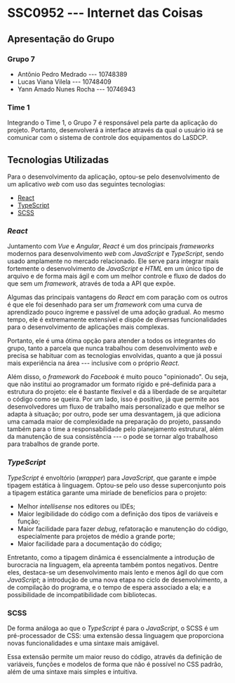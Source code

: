 # SSC0952 --- Internet das Coisas

## Apresentação do Grupo

### Grupo 7

- Antônio Pedro Medrado --- 10748389
- Lucas Viana Vilela --- 10748409
- Yann Amado Nunes Rocha --- 10746943

### Time 1

Integrando o Time 1, o Grupo 7 é responsável pela parte da aplicação do projeto. Portanto, desenvolverá a interface através da qual o usuário irá se comunicar com o sistema de controle dos equipamentos do LaSDCP.

## Tecnologias Utilizadas

Para o desenvolvimento da aplicação, optou-se pelo desenvolvimento de um aplicativo *web* com uso das seguintes tecnologias:

- [React](#react)
- [TypeScript](#typescript)
- [SCSS](#scss)

### <a id="react"></a> *React*

Juntamento com *Vue* e *Angular*, *React* é um dos principais *frameworks* modernos para desenvolvimento *web* com *JavaScript* e *TypeScript*, sendo usado amplamente no mercado relacionado. Ele serve para integrar mais fortemente o desenvolvimento de *JavaScript* e *HTML* em um único tipo de arquivo e de forma mais ágil e com um melhor controle e fluxo de dados do que sem um *framework*, através de toda a API que expõe.

Algumas das principais vantagens do *React* em com paração com os outros é que ele foi desenhado para ser um *framework* com uma curva de aprendizado pouco íngreme e passível de uma adoção gradual. Ao mesmo tempo, ele é extremamente extensível e dispõe de diversas funcionalidades para o desenvolvimento de aplicações mais complexas.

Portanto, ele é uma ótima opção para atender a todos os integrantes do grupo, tanto a parcela que nunca trabalhou com desenvolvimento *web* e precisa se habituar com as tecnologias envolvidas, quanto a que já possui mais experiência na área --- inclusive com o próprio *React*.

Além disso, o *framework* do *Facebook* é muito pouco "opinionado". Ou seja, que não institui ao programador um formato rígido e pré-definida para a estrutura do projeto: ele é bastante flexível e dá a liberdade de se arquitetar o código como se queira. Por um lado, isso é positivo, já que permite aos desenvolvedores um fluxo de trabalho mais personalizado e que melhor se adapta à situação; por outro, pode ser uma desvantagem, já que adiciona uma camada maior de complexidade na preparação do projeto, passando também para o time a responsabilidade pelo planejamento estrutural, além da manutenção de sua consistência --- o pode se tornar algo trabalhoso para trabalhos de grande porte.

### <a id="typescript"></a> *TypeScript*

*TypeScript* é envoltório (*wrapper*) para *JavaScript*, que garante e impõe tipagem estática à linguagem. Optou-se pelo uso desse superconjunto pois a tipagem estática garante uma miríade de benefícios para o projeto:

- Melhor *intellisense* nos editores ou IDEs;
- Maior legibilidade do código com a definição dos tipos de variáveis e função;
- Maior facilidade para fazer *debug*, refatoração e manutenção do código, especialmente para projetos de médio a grande porte;
- Maior facilidade para a documentação do código;

Entretanto, como a tipagem dinâmica é essencialmente a introdução de burocracia na linguagem, ela apreenta também pontos negativos. Dentre eles, destaca-se um desenvolvimento mais lento e menos ágil do que com *JavaScript*; a introdução de uma nova etapa no ciclo de desenvolvimento, a de compilação do programa, e o tempo de espera associado a ela; e a possibilidade de incompatibilidade com bibliotecas.

### <a id="scss"></a> SCSS

De forma análoga ao que o *TypeScript* é para o *JavaScript*, o SCSS é um pré-processador de CSS: uma extensão dessa linguagem que proporciona novas funcionalidades e uma sintaxe mais amigável.

Essa extensão permite um maior reuso do código, através da definição de variáveis, funções e modelos de forma que não é possível no CSS padrão, além de uma sintaxe mais simples e intuitiva.

